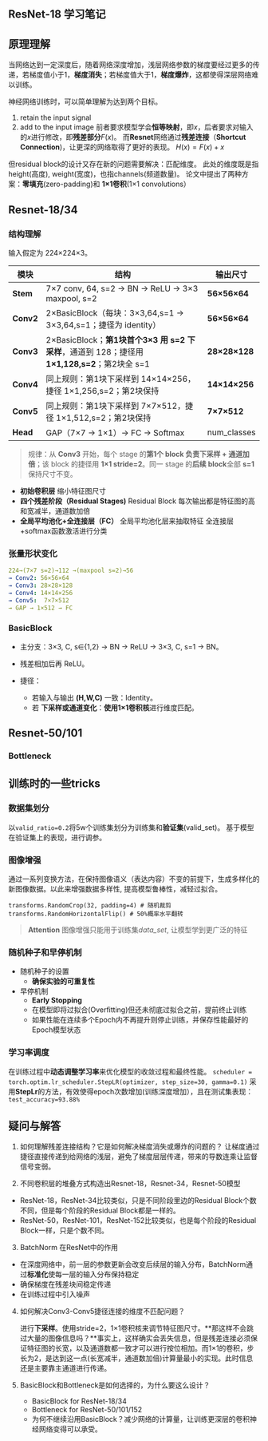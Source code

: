 ## ResNet-18 学习笔记

## 原理理解

当网络达到一定深度后，随着网络深度增加，浅层网络参数的梯度要经过更多的传递，若梯度值小于1，**梯度消失**；若梯度值大于1，**梯度爆炸**，这都使得深层网络难以训练。

神经网络训练时，可以简单理解为达到两个目标。
1. retain the input signal
2. add to the input image
前者要求模型学会**恒等映射**，即$x$，后者要求对输入的$x$进行修改，即**残差部分**$F(x)$。
而**Resnet**网络通过**残差连接**（**Shortcut Connection**)，让更深的网络取得了更好的表现。
$H(x) = F(x) + x$

但residual block的设计又存在新的问题需要解决：匹配维度。
此处的维度既是指 height(高度), weight(宽度)，也指channels(频道数量)。
论文中提出了两种方案：**零填充**(zero-padding)和 **1×1卷积**(1×1 convolutions）

## Resnet-18/34

### 结构理解

输入假定为 224×224×3。

| 模块      | 结构                                                         | 输出尺寸      |
| --------- | ------------------------------------------------------------ | ------------- |
| **Stem**  | 7×7 conv, 64, s=2 → BN → ReLU → 3×3 maxpool, s=2             | **56×56×64**  |
| **Conv2** | 2×BasicBlock（每块：3×3,64,s=1 → 3×3,64,s=1；捷径为 identity） | **56×56×64**  |
| **Conv3** | 2×BasicBlock；**第1块首个3×3 用 s=2 下采样**，通道到 128；捷径用 **1×1,128,s=2**；第2块全 s=1 | **28×28×128** |
| **Conv4** | 同上规则：第1块下采样到 14×14×256，捷径 1×1,256,s=2；第2块保持 | **14×14×256** |
| **Conv5** | 同上规则：第1块下采样到 7×7×512，捷径 1×1,512,s=2；第2块保持 | **7×7×512**   |
| **Head**  | GAP（7×7 → 1×1）→ FC → Softmax                               | num_classes   |


> 规律：从 **Conv3** 开始，每个 stage 的**第1个 block 负责下采样 + 通道加倍**；该 block 的捷径用 **1×1 stride=2**。同一 stage 的**后续 block**全部 **s=1** 保持尺寸不变。

- **初始卷积层**
	缩小特征图尺寸
- **四个残差阶段（Residual Stages)**
		Residual Block
		每次输出都是特征图的高和宽减半，通道数加倍
- **全局平均池化+全连接层（FC）**
		全局平均池化层来抽取特征
		全连接层+softmax函数激活进行分类

### 张量形状变化

```yaml
224→(7×7 s=2)→112 →(maxpool s=2)→56
→ Conv2: 56×56×64
→ Conv3: 28×28×128
→ Conv4: 14×14×256
→ Conv5:  7×7×512
→ GAP → 1×512 → FC
```

### BasicBlock

- 主分支：3×3, C, s∈{1,2} → BN → ReLU → 3×3, C, s=1 → BN。

- 残差相加后再 ReLU。
- 捷径：
	- 若输入与输出 **(H,W,C)** 一致：Identity。
	- 若 **下采样或通道变化**：**使用1×1卷积核**进行维度匹配。

## Resnet-50/101

### Bottleneck



## 训练时的一些tricks

### 数据集划分
以`valid_ratio=0.2`将5w个训练集划分为训练集和**验证集**(valid_set)。
基于模型在验证集上的表现，进行调参。

### 图像增强

通过一系列变换方法，在保持图像语义（表达内容）不变的前提下，生成多样化的新图像数据。以此来增强数据多样性, 提高模型鲁棒性，减轻过拟合。

`transforms.RandomCrop(32, padding=4) # 随机裁剪`   
`transforms.RandomHorizontalFlip() # 50%概率水平翻转` 
>**Attention**
>图像增强只能用于训练集*data_set*, 让模型学到更广泛的特征
### 随机种子和早停机制
- 随机种子的设置 
	- **确保实验的可重复性**
- 早停机制
	- **Early Stopping**
	- 在模型即将过拟合(Overfitting)但还未彻底过拟合之前，提前终止训练
	- 如果性能在连续多个Epoch内不再提升则停止训练，并保存性能最好的Epoch模型状态
### 学习率调度
在训练过程中**动态调整学习率**来优化模型的收敛过程和最终性能。
`scheduler = torch.optim.lr_scheduler.StepLR(optimizer, step_size=30, gamma=0.1)` 
采用**StepLr**的方法，有效使得epoch次数增加(训练深度增加），且在测试集表现：`test_accuracy=93.88%`
## 疑问与解答
1. 如何理解残差连接结构？它是如何解决梯度消失或爆炸的问题的？
    让梯度通过捷径直接传递到给网络的浅层，避免了梯度层层传递，带来的导数连乘让监督信号变弱。

2. 不同卷积层的堆叠方式构造出Resnet-18，Resnet-34，Resnet-50模型
  - ResNet-18，ResNet-34比较类似，只是不同阶段里边的Residual Block个数不同，但是每个阶段的Residual Block都是一样的。
  - ResNet-50，ResNet-101，ResNet-152比较类似，也是每个阶段的Residual Block一样，只是个数不同。

3. BatchNorm 在ResNet中的作用
  - 在深度网络中，前一层的参数更新会改变后续层的输入分布，BatchNorm通过**标准化**使每一层的输入分布保持稳定
  - 确保梯度在残差块间稳定传递
  - 在训练过程中引入噪声

4. 如何解决Conv3-Conv5捷径连接的维度不匹配问题？

	进行**下采样**。使用stride=2，1×1卷积核来调节特征图尺寸。**那这样不会跳过大量的图像信息吗？**事实上，这样确实会丢失信息，但是残差连接必须保证特征图的长宽，以及通道数都一致才可以进行按位相加。而1×1的卷积，步长为2，是达到这一点(长宽减半，通道数加倍)计算量最小的实现。此时信息还是主要靠主通道进行传递。

5. BasicBlock和Bottleneck是如何选择的，为什么要这么设计？

	- BasicBlock for ResNet-18/34
	- Bottleneck for ResNet-50/101/152
	- 为何不继续沿用BasicBlock？减少网络的计算量，让训练更深层的卷积神经网络变得可以承受。
